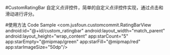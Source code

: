 #CustomRatingBar
自定义点评控件，简单的自定义点评控件实现，通过点击和滑动进行评分。

#使用方法
Code Sample
 <com.jusfoun.customcommit.RatingBarView   
        android:id="@+id/custom_ratingbar"
        android:layout_width="match_parent"
        android:layout_height="wrap_content"
        app:starCount="5"
        app:starEmpty="@mipmap/green"
        app:starFill="@mipmap/red"
        app:starImageSize="50dp"/>




